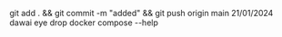 git add .  && git commit -m "added" && git push origin main
21/01/2024 dawai eye drop
docker compose --help

